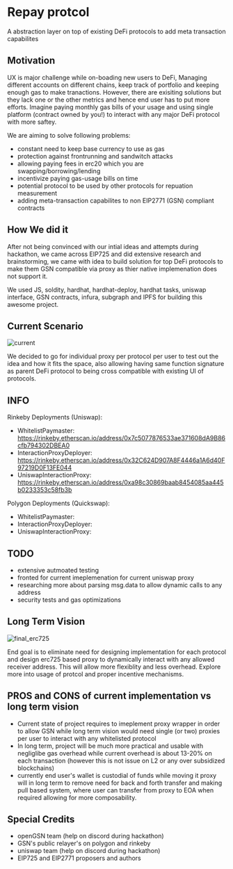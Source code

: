 # Repay protcol

A abstraction layer on top of existing DeFi protocols to add meta transaction capabilites

## Motivation

UX is major challenge while on-boading new users to DeFi, Managing different accounts on different chains, keep track of portfolio and keeping enough gas to make tranactions. However, there are exisiting solutions but they lack one or the other metrics and hence end user has to put more efforts. Imagine paying monthly gas bills of your usage and using single platform (contract owned by you!) to interact with any major DeFi protocol with more saftey.

We are aiming to solve following problems:

- constant need to keep base currency to use as gas
- protection against frontrunning and sandwitch attacks
- allowing paying fees in erc20 which you are swapping/borrowing/lending
- incentivize paying gas-usage bills on time
- potential protocol to be used by other protocols for repuation measurement
- adding meta-transaction capabilites to non EIP2771 (GSN) compliant contracts

## How We did it

After not being convinced with our intial ideas and attempts during hackathon, we came across EIP725 and did extensive research and brainstorming, we came with idea to build solution for top DeFi protocols to make them GSN compatible via proxy as thier native implemenation does not support it.

We used JS, soldity, hardhat, hardhat-deploy, hardhat tasks, uniswap interface, GSN contracts, infura, subgraph and IPFS for building this awesome project.

## Current Scenario

![current](https://user-images.githubusercontent.com/54898623/124495339-9f944900-ddd5-11eb-9b25-ba1e00e80654.png)

We decided to go for individual proxy per protocol per user to test out the idea and how it fits the space, also allowing having same function signature as parent DeFi protocol to being cross compatible with existing UI of protocols.

## INFO

Rinkeby Deployments (Uniswap):

- WhitelistPaymaster: https://rinkeby.etherscan.io/address/0x7c5077876533ae371608dA9B86cfb794302DBEA0
- InteractionProxyDeployer: https://rinkeby.etherscan.io/address/0x32C624D907A8F4446a1A6d40F97219D0F13FE044
- UniswapInteractionProxy: https://rinkeby.etherscan.io/address/0xa98c30869baab8454085aa445b0233353c58fb3b

Polygon Deployments (Quickswap):

- WhitelistPaymaster:
- InteractionProxyDeployer:
- UniswapInteractionProxy:

## TODO

- extensive autmoated testing
- fronted for current imeplemenation for current uniswap proxy
- researching more about parsing msg.data to allow dynamic calls to any address
- security tests and gas optimizations

## Long Term Vision

![final_erc725](https://user-images.githubusercontent.com/54898623/124495214-770c4f00-ddd5-11eb-9a4e-2543751e6e28.png)

End goal is to eliminate need for designing implementation for each protocol and design erc725 based proxy to dynamically interact with any allowed receiver address. This will allow more flexiblity and less overhead. Explore more into usage of protcol and proper incentive mechanisms.

## PROS and CONS of current implementation vs long term vision

- Current state of project requires to imeplement proxy wrapper in order to allow GSN while long term vision would need single (or two) proxies per user to interact with any whitelisted protocol
- In long term, project will be much more practical and usable with negliglibe gas overhead while current overhead is about 13-20% on each transaction (however this is not issue on L2 or any over subsidized blockchains)
- currently end user's wallet is custodial of funds while moving it proxy will in long term to remove need for back and forth transfer and making pull based system, where user can transfer from proxy to EOA when required allowing for more composability.

## Special Credits

- openGSN team (help on discord during hackathon)
- GSN's public relayer's on polygon and rinkeby
- uniswap team (help on discord during hackathon)
- EIP725 and EIP2771 proposers and authors
